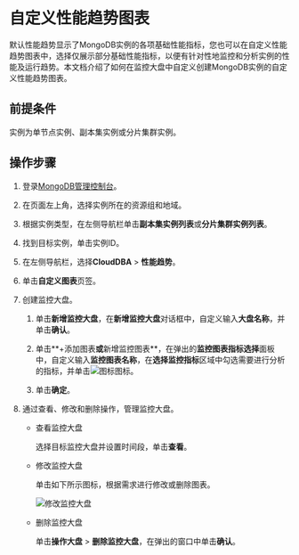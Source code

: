 # 自定义性能趋势图表

默认性能趋势显示了MongoDB实例的各项基础性能指标，您也可以在自定义性能趋势图表中，选择仅展示部分基础性能指标，以便有针对性地监控和分析实例的性能及运行趋势。本文档介绍了如何在监控大盘中自定义创建MongoDB实例的自定义性能趋势图表。

## 前提条件

实例为单节点实例、副本集实例或分片集群实例。

## 操作步骤

1.  登录[MongoDB管理控制台](https://mongodb.console.aliyun.com/)。

2.  在页面左上角，选择实例所在的资源组和地域。

3.  根据实例类型，在左侧导航栏单击**副本集实例列表**或**分片集群实例列表**。

4.  找到目标实例，单击实例ID。

5.  在左侧导航栏，选择**CloudDBA** \> **性能趋势**。

6.  单击**自定义图表**页签。

7.  创建监控大盘。

    1.  单击**新增监控大盘**，在**新增监控大盘**对话框中，自定义输入**大盘名称**，并单击**确认**。

    2.  单击**+添加图表**或**新增监控图表**，在弹出的**监控图表指标选择**面板中，自定义输入**监控图表名称**，在**选择监控指标**区域中勾选需要进行分析的指标，并单击![图标](https://static-aliyun-doc.oss-accelerate.aliyuncs.com/assets/img/zh-CN/2597577161/p211424.png)图标。

    3.  单击**确定**。

8.  通过查看、修改和删除操作，管理监控大盘。

    -   查看监控大盘

        选择目标监控大盘并设置时间段，单击**查看**。

    -   修改监控大盘

        单击如下所示图标，根据需求进行修改或删除图表。

        ![修改监控大盘](https://static-aliyun-doc.oss-accelerate.aliyuncs.com/assets/img/zh-CN/8772900161/p211482.png)

    -   删除监控大盘

        单击**操作大盘** \> **删除监控大盘**，在弹出的窗口中单击**确认**。



